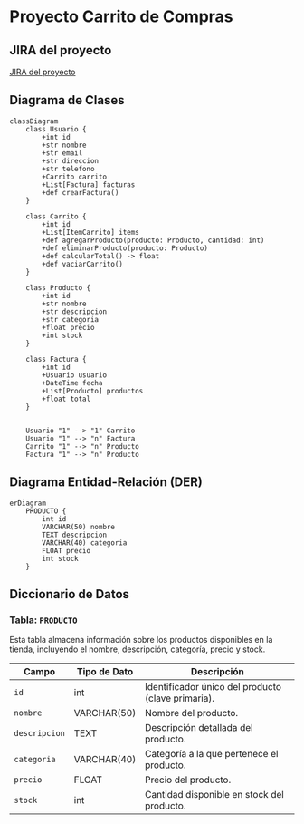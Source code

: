 # Proyecto Carrito de Compras

## JIRA del proyecto
[JIRA del proyecto](https://ezequiel-grisoski.atlassian.net/jira/software/projects/CAC/boards/3)

## Diagrama de Clases
```mermaid
classDiagram
    class Usuario {
        +int id
        +str nombre
        +str email
        +str direccion
        +str telefono
        +Carrito carrito
        +List[Factura] facturas
        +def crearFactura() 
    }

    class Carrito {
        +int id
        +List[ItemCarrito] items
        +def agregarProducto(producto: Producto, cantidad: int)
        +def eliminarProducto(producto: Producto)
        +def calcularTotal() -> float
        +def vaciarCarrito()
    }

    class Producto {
        +int id
        +str nombre
        +str descripcion
        +str categoria
        +float precio
        +int stock
    }

    class Factura {
        +int id
        +Usuario usuario
        +DateTime fecha
        +List[Producto] productos
        +float total
    }


    Usuario "1" --> "1" Carrito 
    Usuario "1" --> "n" Factura 
    Carrito "1" --> "n" Producto 
    Factura "1" --> "n" Producto 
```


## Diagrama Entidad-Relación (DER)

```mermaid
erDiagram
    PRODUCTO {
        int id
        VARCHAR(50) nombre
        TEXT descripcion
        VARCHAR(40) categoria
        FLOAT precio
        int stock
    }
```

## Diccionario de Datos

### Tabla: `PRODUCTO`

Esta tabla almacena información sobre los productos disponibles en la tienda, incluyendo el nombre, descripción, categoría, precio y stock.

| Campo        | Tipo de Dato   | Descripción                                                    |
|--------------|----------------|----------------------------------------------------------------|
| `id`         | int            | Identificador único del producto (clave primaria).             |
| `nombre`     | VARCHAR(50)     | Nombre del producto.                                           |
| `descripcion`| TEXT           | Descripción detallada del producto.                            |
| `categoria`  | VARCHAR(40)     | Categoría a la que pertenece el producto.                      |
| `precio`     | FLOAT          | Precio del producto.                                           |
| `stock`      | int            | Cantidad disponible en stock del producto.                     |
